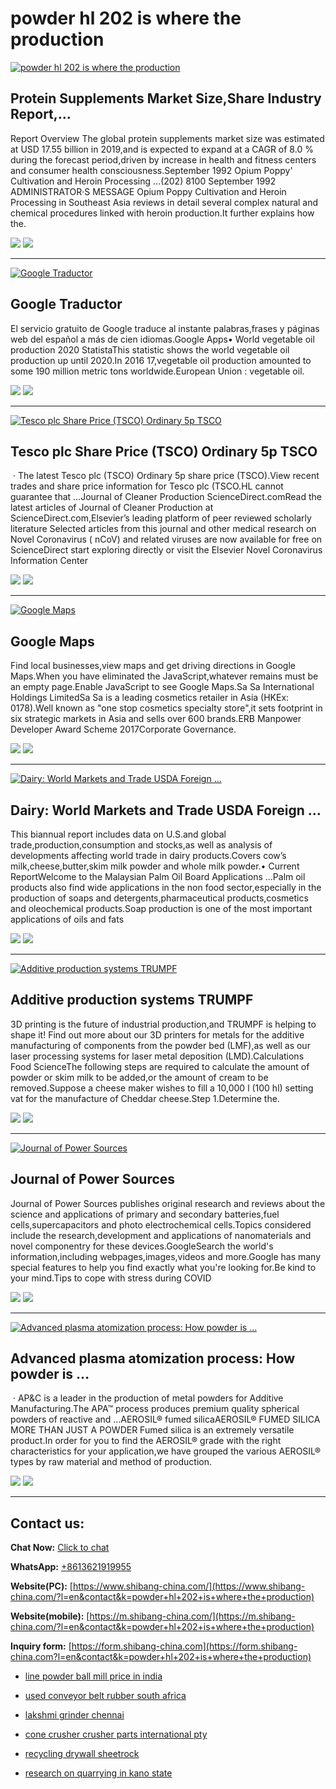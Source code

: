# powder hl 202 is where the production

<a href="https://swt.shibang-china.com/?l=en&img&k=powder+hl+202+is+where+the+production" target="_blank">![powder hl 202 is where the production](http://static.shibang-china.com/all-800x300/1048.jpg)</a>

## Protein Supplements Market Size,Share Industry Report,…
Report Overview The global protein supplements market size was estimated at USD 17.55 billion in 2019,and is expected to expand at a CAGR of 8.0 % during the forecast period,driven by increase in health and fitness centers and consumer health consciousness.September 1992 Opium Poppy' Cultivation and Heroin Processing …(202) 8100 September 1992 ADMINISTRATOR&#183;S MESSAGE Opium Poppy Cultivation and Heroin Processing in Southeast Asia reviews in detail several complex natural and chemical procedures linked with heroin production.It further explains how the.


<a href="https://whatsapp.shibangsoft.com/WhatsApp.php" target="_blank" title="WhatsApp">![](http://static.shibang-china.com/icon/whatsapp.png)</a> <a href="https://swt.shibang-china.com/?l=en&icon&k=powder+hl+202+is+where+the+production" target="_blank">![](http://static.shibang-china.com/icon/chat-en.png)</a>

---

<a href="https://swt.shibang-china.com/?l=en&img&k=powder+hl+202+is+where+the+production" target="_blank">![Google Traductor](http://static.shibang-china.com/all-800x300/211.jpg)</a>

## Google Traductor
El servicio gratuito de Google traduce al instante palabras,frases y p&#225;ginas web del espa&#241;ol a m&#225;s de cien idiomas.Google Apps• World vegetable oil production 2020 StatistaThis statistic shows the world vegetable oil production up until 2020.In 2016 17,vegetable oil production amounted to some 190 million metric tons worldwide.European Union : vegetable oil.


<a href="https://whatsapp.shibangsoft.com/WhatsApp.php" target="_blank" title="WhatsApp">![](http://static.shibang-china.com/icon/whatsapp.png)</a> <a href="https://swt.shibang-china.com/?l=en&icon&k=powder+hl+202+is+where+the+production" target="_blank">![](http://static.shibang-china.com/icon/chat-en.png)</a>

---

<a href="https://swt.shibang-china.com/?l=en&img&k=powder+hl+202+is+where+the+production" target="_blank">![Tesco plc Share Price (TSCO) Ordinary 5p TSCO](http://static.shibang-china.com/all-800x300/956.jpg)</a>

## Tesco plc Share Price (TSCO) Ordinary 5p TSCO
&nbsp;&#0183;&#32;The latest Tesco plc (TSCO) Ordinary 5p share price (TSCO).View recent trades and share price information for Tesco plc (TSCO.HL cannot guarantee that …Journal of Cleaner Production ScienceDirect.comRead the latest articles of Journal of Cleaner Production at ScienceDirect.com,Elsevier’s leading platform of peer reviewed scholarly literature Selected articles from this journal and other medical research on Novel Coronavirus ( nCoV) and related viruses are now available for free on ScienceDirect start exploring directly or visit the Elsevier Novel Coronavirus Information Center


<a href="https://whatsapp.shibangsoft.com/WhatsApp.php" target="_blank" title="WhatsApp">![](http://static.shibang-china.com/icon/whatsapp.png)</a> <a href="https://swt.shibang-china.com/?l=en&icon&k=powder+hl+202+is+where+the+production" target="_blank">![](http://static.shibang-china.com/icon/chat-en.png)</a>

---

<a href="https://swt.shibang-china.com/?l=en&img&k=powder+hl+202+is+where+the+production" target="_blank">![Google Maps](http://static.shibang-china.com/all-800x300/1087.jpg)</a>

## Google Maps
Find local businesses,view maps and get driving directions in Google Maps.When you have eliminated the JavaScript,whatever remains must be an empty page.Enable JavaScript to see Google Maps.Sa Sa International Holdings LimitedSa Sa is a leading cosmetics retailer in Asia (HKEx: 0178).Well known as &quot;one stop cosmetics specialty store&quot;,it sets footprint in six strategic markets in Asia and sells over 600 brands.ERB Manpower Developer Award Scheme 2017Corporate Governance.


<a href="https://whatsapp.shibangsoft.com/WhatsApp.php" target="_blank" title="WhatsApp">![](http://static.shibang-china.com/icon/whatsapp.png)</a> <a href="https://swt.shibang-china.com/?l=en&icon&k=powder+hl+202+is+where+the+production" target="_blank">![](http://static.shibang-china.com/icon/chat-en.png)</a>

---

<a href="https://swt.shibang-china.com/?l=en&img&k=powder+hl+202+is+where+the+production" target="_blank">![Dairy: World Markets and Trade USDA Foreign …](http://static.shibang-china.com/all-800x300/231.jpg)</a>

## Dairy: World Markets and Trade USDA Foreign …
This biannual report includes data on U.S.and global trade,production,consumption and stocks,as well as analysis of developments affecting world trade in dairy products.Covers cow’s milk,cheese,butter,skim milk powder and whole milk powder.• Current ReportWelcome to the Malaysian Palm Oil Board Applications …Palm oil products also find wide applications in the non food sector,especially in the production of soaps and detergents,pharmaceutical products,cosmetics and oleochemical products.Soap production is one of the most important applications of oils and fats


<a href="https://whatsapp.shibangsoft.com/WhatsApp.php" target="_blank" title="WhatsApp">![](http://static.shibang-china.com/icon/whatsapp.png)</a> <a href="https://swt.shibang-china.com/?l=en&icon&k=powder+hl+202+is+where+the+production" target="_blank">![](http://static.shibang-china.com/icon/chat-en.png)</a>

---

<a href="https://swt.shibang-china.com/?l=en&img&k=powder+hl+202+is+where+the+production" target="_blank">![Additive production systems TRUMPF](http://static.shibang-china.com/all-800x300/819.jpg)</a>

## Additive production systems TRUMPF
3D printing is the future of industrial production,and TRUMPF is helping to shape it! Find out more about our 3D printers for metals for the additive manufacturing of components from the powder bed (LMF),as well as our laser processing systems for laser metal deposition (LMD).Calculations Food ScienceThe following steps are required to calculate the amount of powder or skim milk to be added,or the amount of cream to be removed.Suppose a cheese maker wishes to fill a 10,000 l (100 hl) setting vat for the manufacture of Cheddar cheese.Step 1.Determine the.


<a href="https://whatsapp.shibangsoft.com/WhatsApp.php" target="_blank" title="WhatsApp">![](http://static.shibang-china.com/icon/whatsapp.png)</a> <a href="https://swt.shibang-china.com/?l=en&icon&k=powder+hl+202+is+where+the+production" target="_blank">![](http://static.shibang-china.com/icon/chat-en.png)</a>

---

<a href="https://swt.shibang-china.com/?l=en&img&k=powder+hl+202+is+where+the+production" target="_blank">![Journal of Power Sources](http://static.shibang-china.com/all-800x300/1027.jpg)</a>

## Journal of Power Sources
Journal of Power Sources publishes original research and reviews about the science and applications of primary and secondary batteries,fuel cells,supercapacitors and photo electrochemical cells.Topics considered include the research,development and applications of nanomaterials and novel componentry for these devices.GoogleSearch the world's information,including webpages,images,videos and more.Google has many special features to help you find exactly what you're looking for.Be kind to your mind.Tips to cope with stress during COVID


<a href="https://whatsapp.shibangsoft.com/WhatsApp.php" target="_blank" title="WhatsApp">![](http://static.shibang-china.com/icon/whatsapp.png)</a> <a href="https://swt.shibang-china.com/?l=en&icon&k=powder+hl+202+is+where+the+production" target="_blank">![](http://static.shibang-china.com/icon/chat-en.png)</a>

---

<a href="https://swt.shibang-china.com/?l=en&img&k=powder+hl+202+is+where+the+production" target="_blank">![Advanced plasma atomization process: How powder is …](http://static.shibang-china.com/all-800x300/1350.jpg)</a>

## Advanced plasma atomization process: How powder is …
&nbsp;&#0183;&#32;AP&amp;C is a leader in the production of metal powders for Additive Manufacturing.The APA™ process produces premium quality spherical powders of reactive and …AEROSIL&#174; fumed silicaAEROSIL&#174; FUMED SILICA MORE THAN JUST A POWDER Fumed silica is an extremely versatile product.In order for you to find the AEROSIL&#174; grade with the right characteristics for your application,we have grouped the various AEROSIL&#174; types by raw material and method of production.


<a href="https://whatsapp.shibangsoft.com/WhatsApp.php" target="_blank" title="WhatsApp">![](http://static.shibang-china.com/icon/whatsapp.png)</a> <a href="https://swt.shibang-china.com/?l=en&icon&k=powder+hl+202+is+where+the+production" target="_blank">![](http://static.shibang-china.com/icon/chat-en.png)</a>

---
## Contact us:

**Chat Now:** [Click to chat](https://swt.shibang-china.com?l=en&contact&k=powder+hl+202+is+where+the+production)

**WhatsApp:**  [+8613621919955](https://whatsapp.shibangsoft.com/WhatsApp.php)

**Website(PC):** [https://www.shibang-china.com/](https://www.shibang-china.com/?l=en&contact&k=powder+hl+202+is+where+the+production)

**Website(mobile):** [https://m.shibang-china.com/](https://m.shibang-china.com/?l=en&contact&k=powder+hl+202+is+where+the+production)

**Inquiry form:** [https://form.shibang-china.com](https://form.shibang-china.com?l=en&contact&k=powder+hl+202+is+where+the+production)

* [line powder ball mill price in india](../130/line%20powder%20ball%20mill%20price%20in%20india.md)

* [used conveyor belt rubber south africa](../131/used%20conveyor%20belt%20rubber%20south%20africa.md)

* [lakshmi grinder chennai](../132/lakshmi%20grinder%20chennai.md)

* [cone crusher crusher parts international pty](../126/cone%20crusher%20crusher%20parts%20international%20pty.md)

* [recycling drywall sheetrock](../126/recycling%20drywall%20sheetrock.md)

* [research on quarrying in kano state](../128/research%20on%20quarrying%20in%20kano%20state.md)